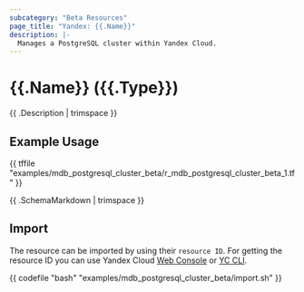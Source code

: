 ```yaml
---
subcategory: "Beta Resources"
page_title: "Yandex: {{.Name}}"
description: |-
  Manages a PostgreSQL cluster within Yandex Cloud.
---
```


# {{.Name}} ({{.Type}})

{{ .Description | trimspace }}

## Example Usage

{{ tffile "examples/mdb_postgresql_cluster_beta/r_mdb_postgresql_cluster_beta_1.tf" }}

{{ .SchemaMarkdown | trimspace }}

## Import

The resource can be imported by using their `resource ID`. For getting the resource ID you can use Yandex Cloud [Web Console](https://console.yandex.cloud) or [YC CLI](https://yandex.cloud/docs/cli/quickstart).

{{ codefile "bash" "examples/mdb_postgresql_cluster_beta/import.sh" }}
